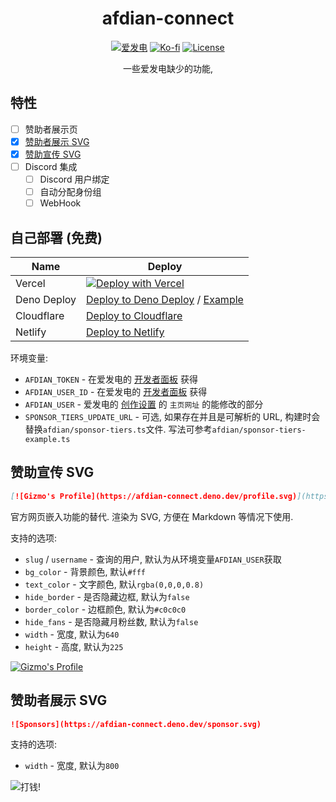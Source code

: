 <div align="center">

# afdian-connect

[![爱发电](https://img.shields.io/badge/dynamic/json?url=https%3A%2F%2Fafdian.net%2Fapi%2Fuser%2Fget-profile%3Fuser_id%3D75e549844b5111ed8df552540025c377&query=%24.data.user.name&label=%E7%88%B1%E5%8F%91%E7%94%B5&color=%23946ce6)](https://afdian.net/a/gizmo)
[![Ko-fi](https://img.shields.io/badge/Ko--fi-%E2%9D%A4%EF%B8%8F-blue?logo=kofi&color=%23fff)](https://ko-fi.com/gizmo_)
[![License](https://img.shields.io/github/license/gizmo-ds/afdian-connect)](./LICENSE)

一些爱发电缺少的功能,

</div>

## 特性

- [ ] 赞助者展示页
- [x] [赞助者展示 SVG](#赞助者展示-svg)
- [x] [赞助宣传 SVG](#赞助宣传-svg)
- [ ] Discord 集成
  - [ ] Discord 用户绑定
  - [ ] 自动分配身份组
  - [ ] WebHook

## 自己部署 (免费)

| Name        | Deploy                                                                                                              |
| ----------- | ------------------------------------------------------------------------------------------------------------------- |
| Vercel      | [![Deploy with Vercel](https://vercel.com/button)](http://gg.gg/15tho7)                                             |
| Deno Deploy | [Deploy to Deno Deploy](https://nitro.unjs.io/deploy/providers/deno) / [Example](.github/workflows/deno-deploy.yml) |
| Cloudflare  | [Deploy to Cloudflare](https://nitro.unjs.io/deploy/providers/cloudflare)                                           |
| Netlify     | [Deploy to Netlify](https://nitro.unjs.io/deploy/providers/netlify)                                                 |

环境变量:

- `AFDIAN_TOKEN` - 在爱发电的 [开发者面板](https://afdian.net/dashboard/dev) 获得
- `AFDIAN_USER_ID` - 在爱发电的 [开发者面板](https://afdian.net/dashboard/dev) 获得
- `AFDIAN_USER` - 爱发电的 [创作设置](https://afdian.net/setting/creator) 的 `主页网址` 的能修改的部分
- `SPONSOR_TIERS_UPDATE_URL` - 可选, 如果存在并且是可解析的 URL, 构建时会替换`afdian/sponsor-tiers.ts`文件. 写法可参考`afdian/sponsor-tiers-example.ts`

## 赞助宣传 SVG

```markdown
[![Gizmo's Profile](https://afdian-connect.deno.dev/profile.svg)](https://afdian.net/a/gizmo)
```

官方网页嵌入功能的替代. 渲染为 SVG, 方便在 Markdown 等情况下使用.

支持的选项:

- `slug` / `username` - 查询的用户, 默认为从环境变量`AFDIAN_USER`获取
- `bg_color` - 背景颜色, 默认`#fff`
- `text_color` - 文字颜色, 默认`rgba(0,0,0,0.8)`
- `hide_border` - 是否隐藏边框, 默认为`false`
- `border_color` - 边框颜色, 默认为`#c0c0c0`
- `hide_fans` - 是否隐藏月粉丝数, 默认为`false`
- `width` - 宽度, 默认为`640`
- `height` - 高度, 默认为`225`

[![Gizmo's Profile](https://afdian-connect.deno.dev/profile.svg)](https://afdian.net/a/gizmo)

## 赞助者展示 SVG

```markdown
![Sponsors](https://afdian-connect.deno.dev/sponsor.svg)
```

支持的选项:

- `width` - 宽度, 默认为`800`

![打钱!](https://afdian-connect.deno.dev/sponsor.svg)
